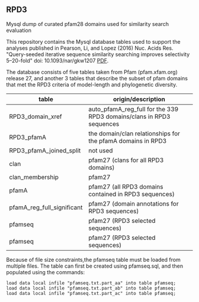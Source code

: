 ## RPD3
Mysql dump of curated pfam28 domains used for similarity search evaluation

This repository contains the Mysql database tables used to support the
analyses published in Pearson, Li, and Lopez (2016) Nuc. Acids
Res. "Query-seeded iterative sequence similarity searching improves
selectivity 5–20-fold" doi: 10.1093/nar/gkw1207 [PDF](http://nar.oxfordjournals.org/content/early/2016/12/06/nar.gkw1207.full.pdf?keytype=ref&ijkey=uaAN5MkncaWIr0S).

The database consists of five tables taken from Pfam (pfam.xfam.org)
release 27, and another 3 tables that describe the subset of pfam
domains that met the RPD3 criteria of model-length and phylogenetic
diversity.

table | origin/description
------|-------------------
RPD3_domain_xref | auto_pfamA_reg_full for the 339 RPD3 domains/clans in RPD3 sequences
RPD3_pfamA | the domain/clan relationships for the pfamA domains in RPD3
RPD3_pfamA_joined_split |  not used
clan | pfam27 (clans for all RPD3 domains)
clan_membership | pfam27
pfamA | pfam27 (all RPD3 domains contained in RPD3 sequences)
pfamA_reg_full_significant | pfam27 (domain annotations for RPD3 sequences)
pfamseq | pfam27  (RPD3 selected sequences)
pfamseq | pfam27  (RPD3 selected sequences)

Because of file size constraints,the pfamseq table must be loaded from
multiple files.  The table can first be created using pfamseq.sql, and
then populated using the commands:

```
load data local infile "pfamseq.txt.part_aa" into table pfamseq;
load data local infile "pfamseq.txt.part_ab" into table pfamseq;
load data local infile "pfamseq.txt.part_ac" into table pfamseq;
```
